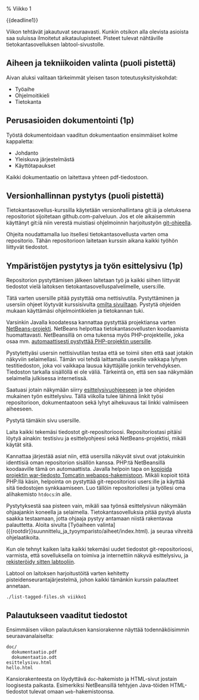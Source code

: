 % Viikko 1
<!-- order: 1 -->

<deadline>{{deadline1}}</deadline>

Viikon tehtävät jakautuvat seuraavasti.
Kunkin otsikon alla olevista asioista saa suluissa ilmoitetut aikataulupisteet. 
Pisteet tulevat nähtäville tietokantasovelluksen labtool-sivustolle.

## Aiheen ja tekniikoiden valinta (puoli pistettä)

Aivan aluksi valitaan tärkeimmät yleisen tason toteutusyksityiskohdat:

* Työaihe
* Ohjelmoitikieli
* Tietokanta

## Perusasioiden dokumentointi (1p)

Työstä dokumentoidaan vaaditun dokumentaation ensimmäiset kolme kappaletta:

* Johdanto
* Yleiskuva järjestelmästä
* Käyttötapaukset

Kaikki dokumentaatio on laitettava yhteen pdf-tiedostoon.

## Versionhallinnan pystytys  (puoli pistettä)

Tietokantasovellus-kurssilla käytetään versionhallintana git:iä ja
oletuksena repositoriot sijoitetaan github.com-palveluun. Jos et ole 
aikaisemmin käyttänyt git:iä niin verestä muistiasi
ohjelmoinnin harjoitustyön [git-ohjeella](https://github.com/javaLabra/Javalabra2013-1/wiki/Git-ohje).

Ohjeita noudattamalla luo itsellesi tietokantasovellusta varten oma repositorio. Tähän repositorioon laitetaan kurssin aikana 
kaikki työhön liittyvät tiedostot. 

## Ympäristöjen pystytys ja työn esittelysivu (1p)

Repositorion pystyttämisen jälkeen laitetaan työ 
ja kaikki siihen liittyvät tiedostot vielä laitoksen
tietokantasovelluspalvelimelle, users:ille.

Tätä varten usersille pitää pystyttää
oma nettisivutila.
Pystyttäminen ja usersiin ohjeet löytyvät kurssisivulta
[omilta sivuiltaan]({{rootdir}}suunnittelu_ja_tyoymparisto/users/index.html).
Pystytä ohjeiden mukaan käyttämäsi ohjelmointikielen ja tietokannan tuki. 

Varsinkin Javalla koodatessa kannattaa pystyttää projektiansa varten 
[NetBeans-projekti]({{rootdir}}suunnittelu_ja_tyoymparisto/netbeans/java.html).
NetBeans helpottaa tietokantasovellusten koodaamista huomattavasti.
NetBeansillä on oma tukensa myös PHP-projekteille, joka osaa mm.
[automaattisesti pystyttää PHP-projektin usersille]({{rootdir}}suunnittelu_ja_tyoymparisto/netbeans/php.html).

Pystytettyäsi usersin nettisivutilan 
testaa että se toimii siten että saat jotakin näkyviin selaimellasi.
Tämän voi tehdä laittamalla usesille
vaikkapa lyhyen testitiedoston, joka voi vaikkapa lausua käyttäjälle jonkin tervehdyksen.
Tiedoston tarkalla sisällöllä ei ole väliä. Tärkeintä on, että sen saa näkymään selaimella julkisessa internetissä.

Saatuasi jotain näkymään siirry [esittelysivuohjeeseen](esittelysivu.html)
ja tee ohjeiden mukainen työn esittelysivu. 
Tällä viikolla tulee lähinnä linkit työsi repositorioon, 
dokumentaatoon sekä lyhyt aihekuvaus tai linkki valmiiseen aiheeseen.

Pystytä tämäkin sivu usersille.

Laita kaikki tekemäsi tiedostot git-repositorioosi.
Repositoriostasi pitäisi löytyä ainakin: testisivu ja esittelyohjeesi
sekä NetBeans-projektisi, mikäli käytät sitä.

Kannattaa järjestää asiat niin, että usersilla näkyvät sivut 
ovat jotakuinkin identtisiä oman repositorion sisällön kanssa.
PHP:tä NetBeansillä koodaaville tämä on automaattista.
Javalla helpoin tapa on [kopioida projektin war-tiedosto Tomcatin webapps-hakemistoon]({{rootdir}}pystytys/java-war-paketit.html).
Mikäli kopioit töitä PHP:llä käsin, helpointa on pystyttää git-repositoriosi users:ille ja käyttää sitä tiedostojen synkkaamiseen.
Luo tällöin repositoriollesi ja työllesi oma alihakemisto `htdocs`:in alle.

<huomio>
Pystytyksestä saa pisteen vain, mikäli saa työnsä esittelysivun näkymään ohjaajankin koneella ja selaimella.
Tietokantasovelluksia pitää pystyä alusta saakka testaamaan, jotta ohjaaja pystyy antamaan  niistä rakentavaa palauttetta.
</huomio>


[labtool]: http://tsoha-labtool.herokuapp.com/
[labtoolreg]: http://tsoha-labtool.herokuapp.com/register

<ohje>
Aloita sivulta 
[Työaiheen valinta]({{rootdir}}suunnittelu_ja_tyoymparisto/aiheet/index.html).
ja seuraa vihreitä ohjelaatikoita.

Kun ole tehnyt kaiken laita kaikki tekemäsi uudet tiedostot git-repositorioosi,
varmista, että sovelluksella on toimiva ja internettiin näkyvä esittelysivu,
ja [rekisteröidy sitten labtooliin][labtoolreg].

Labtool on laitoksen harjoitustöitä varten kehitetty pisteidenseurantajärjestelmä, 
johon kaikki tämänkin kurssin palautteet annetaan.

<expandable title="**Lista tällä viikolla hyödyllisistä ohjesivuista**">

~~~~ {execute=bash}
./list-tagged-files.sh viikko1
~~~~

</expandable>
</ohje>

## Palautukseen vaaditut tiedostot

Ensimmäisen viikon palautuksen kansiorakenne näyttää todennäköisimmin seuraavanalaiselta:

~~~~
doc/
  dokumentaatio.pdf
  dokumentaatio.odt
esittelysivu.html
hello.html
~~~~

Kansiorakenteesta on löydyttävä `doc`-hakemisto ja 
HTML-sivut jostain loogisesta paikasta.
Esimerkiksi NetBeansillä tehtyjen Java-töiden HTML-tiedostot tulevat omaan `web`-hakemistoonsa.
